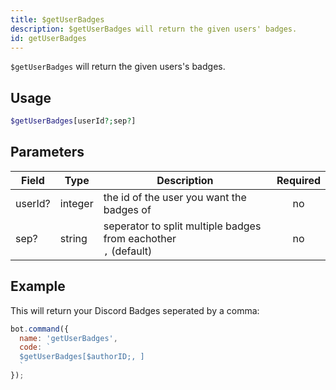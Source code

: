 ```yaml
---
title: $getUserBadges 
description: $getUserBadges will return the given users' badges.
id: getUserBadges
---
```


`$getUserBadges` will return the given users's badges.

## Usage

```php
$getUserBadges[userId?;sep?]
```

## Parameters 


| Field   | Type    | Description                                                          | Required |
| ------- | ------- | -------------------------------------------------------------------- | :------: |
| userId? | integer | the id of the user you want the badges of                            |    no    |
| sep?    | string  | seperator to split multiple badges from eachother <br> `,` (default) |    no    |


## Example

This will return your Discord Badges seperated by a comma:

```javascript
bot.command({
  name: 'getUserBadges',
  code: `
  $getUserBadges[$authorID;, ]
  `
});
```
